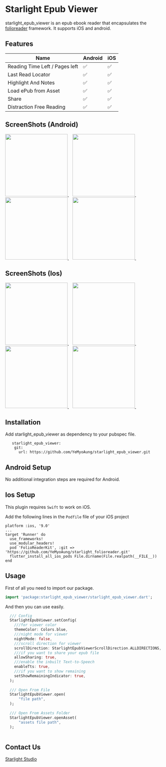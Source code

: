 # Starlight Epub Viewer 

starlight_epub_viewer is an epub ebook reader that encapsulates the [folioreader](https://folioreader.github.io/FolioReaderKit/) framework.
  It supports iOS and android.

## Features
| Name | Android | iOS |
|------|-------|------|
| Reading Time Left / Pages left | ✅ | ✅ |
| Last Read Locator | ✅ | ✅ |
| Highlight And Notes | ✅ | ✅ |
| Load ePub from Asset | ✅ | ✅ |
| Share | ✅ | ✅ |
| Distraction Free Reading | ✅ | ✅ |



## ScreenShots (Android)
<a href="#ScreenShotsAndroid">
  <img src="https://user-images.githubusercontent.com/26484667/148074830-95b4a42a-e70c-4594-972c-1a8fd56f9774.png" width="200px">
</a>&nbsp;&nbsp;
<a href="#ScreenShotsAndroid">
  <img src="https://user-images.githubusercontent.com/26484667/148074873-906f43f9-c26c-4cbf-9300-8c24340ea4ac.png" width="200px">
</a>&nbsp;&nbsp;
<a href="#ScreenShotsAndroid">
  <img src="https://user-images.githubusercontent.com/26484667/148074930-2f235c25-3a91-465c-901e-fb15441869cf.png" width="200px">
</a>&nbsp;&nbsp;
<a href="#ScreenShotsAndroid">
  <img src="https://user-images.githubusercontent.com/26484667/148075228-167be8be-279b-4fd3-b7d2-e8cdc1bb9f38.png" width="200px">
</a>&nbsp;&nbsp;


## ScreenShots (Ios)
<a href="#ScreenShotsIos">
  <img src="https://user-images.githubusercontent.com/26484667/148074164-f29ef150-5723-4556-860c-98ab533f4e9c.PNG" width="200px">
</a>&nbsp;&nbsp;
<a href="#ScreenShotsIos">
  <img src="https://user-images.githubusercontent.com/26484667/148074263-75723093-b422-4364-a649-387630ebc7b8.PNG" width="200px">
</a>&nbsp;&nbsp;
<a href="#ScreenShotsIos">
  <img src="https://user-images.githubusercontent.com/26484667/148074389-a73c2e0a-ed56-4c39-9071-c23f0b9e3c14.PNG" width="200px">
</a>&nbsp;&nbsp;
<a href="#ScreenShotsIos">
  <img src="https://user-images.githubusercontent.com/26484667/148074461-51eecf90-555f-4b1a-b7d2-eba49c06926e.PNG" width="200px">
</a>&nbsp;&nbsp;


## Installation

Add starlight_epub_viewer as dependency to your pubspec file.

```
   starlight_epub_viewer: 
    git:
      url: https://github.com/YeMyoAung/starlight_epub_viewer.git
```
## Android Setup

No additional integration steps are required for Android.

## Ios Setup

This plugin requires `Swift` to work on iOS.

Add the following lines in the `Podfile` file of your iOS project
```
platform :ios, '9.0'
...
target 'Runner' do
  use_frameworks!
  use_modular_headers!
  pod 'FolioReaderKit', :git => 'https://github.com/YeMyoAung/starlight_folioreader.git'
  flutter_install_all_ios_pods File.dirname(File.realpath(__FILE__))
end
```

## Usage

First of all you need to import our package.

```dart
import 'package:starlight_epub_viewer/starlight_epub_viewer.dart';
```

And then you can use easily.

```dart
  /// Config
  StarlightEpubViewer.setConfig(
    ///for viewer color
    themeColor: Colors.blue,
    ///night mode for viewer
    nightMode: false,
    ///scroll direction for viewer
    scrollDirection: StarlightEpubViewerScrollDirection.ALLDIRECTIONS,
    ///if you want to share your epub file
    allowSharing: true,
    ///enable the inbuilt Text-to-Speech
    enableTts: true,
    ///if you want to show remaining 
    setShowRemainingIndicator: true,
  );
  
  /// Open From File
  StarlightEpubViewer.open(
      "file path",
  );
  
  /// Open From Assets Folder
  StarlightEpubViewer.openAsset(
      "assets file path",
  );
  
```


## Contact Us

[Starlight Studio](https://www.facebook.com/starlightstudio.of/)
	
